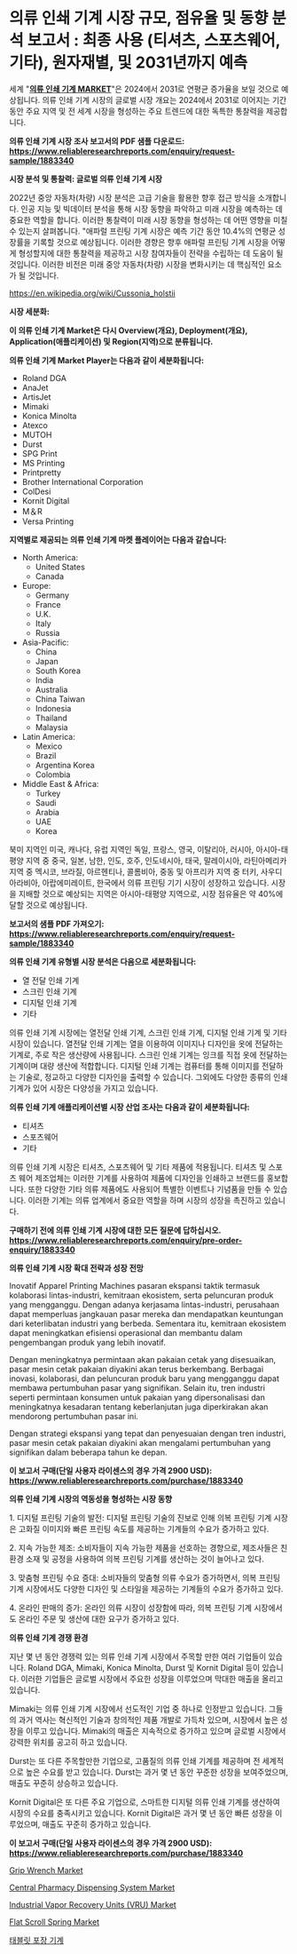 <p><h1>의류 인쇄 기계 시장 규모, 점유율 및 동향 분석 보고서 : 최종 사용 (티셔츠, 스포츠웨어, 기타), 원자재별, 및 2031년까지 예측</h1></p><p>세계 "<strong><a href="https://www.reliableresearchreports.com/apparel-printing-machines-r1883340">의류 인쇄 기계 MARKET</a></strong>"은 2024에서 2031로 연평균 증가율을 보일 것으로 예상됩니다. 의류 인쇄 기계 시장의 글로벌 시장 개요는 2024에서 2031로 이어지는 기간 동안 주요 지역 및 전 세계 시장을 형성하는 주요 트렌드에 대한 독특한 통찰력을 제공합니다.</p>
<p><strong>의류 인쇄 기계 시장 조사 보고서의 PDF 샘플 다운로드: <a href="https://www.reliableresearchreports.com/enquiry/request-sample/1883340">https://www.reliableresearchreports.com/enquiry/request-sample/1883340</a></strong></p>
<p><strong>시장 분석 및 통찰력: 글로벌 의류 인쇄 기계 시장</strong></p>
<p><p>2022년 중앙 자동차(차량) 시장 분석은 고급 기술을 활용한 향후 접근 방식을 소개합니다. 인공 지능 및 빅데이터 분석을 통해 시장 동향을 파악하고 미래 시장을 예측하는 데 중요한 역할을 합니다. 이러한 통찰력이 미래 시장 동향을 형성하는 데 어떤 영향을 미칠 수 있는지 살펴봅니다. "애파럴 프린팅 기계 시장은 예측 기간 동안 10.4%의 연평균 성장률을 기록할 것으로 예상됩니다. 이러한 경향은 향후 애파럴 프린팅 기계 시장을 어떻게 형성할지에 대한 통찰력을 제공하고 시장 참여자들이 전략을 수립하는 데 도움이 될 것입니다. 이러한 비전은 미래 중앙 자동차(차량) 시장을 변화시키는 데 핵심적인 요소가 될 것입니다.</p></p>
<p><a href="%7CAUTHORITHY_DOMAIN_URL%7C">https://en.wikipedia.org/wiki/Cussonia_holstii</a></p>
<p><strong>시장 세분화:</strong></p>
<p><strong>이 의류 인쇄 기계 Market은 다시 Overview(개요), Deployment(개요), Application(애플리케이션) 및 Region(지역)으로 분류됩니다.</strong></p>
<p><strong>의류 인쇄 기계 Market Player는 다음과 같이 세분화됩니다:</strong></p>
<p><ul><li>Roland DGA</li><li>AnaJet</li><li>ArtisJet</li><li>Mimaki</li><li>Konica Minolta</li><li>Atexco</li><li>MUTOH</li><li>Durst</li><li>SPG Print</li><li>MS Printing</li><li>Printpretty</li><li>Brother International Corporation</li><li>ColDesi</li><li>Kornit Digital</li><li>M＆R</li><li>Versa Printing</li></ul></p>
<p><strong>지역별로 제공되는 의류 인쇄 기계 마켓 플레이어는 다음과 같습니다:</strong></p>
<p><ul>
    <li>
        North America:
        <ul>
            <li>United States</li>
            <li>Canada</li>
        </ul>
    </li>
    <li>
        Europe:
        <ul>
            <li>Germany</li>
            <li>France</li>
            <li>U.K.</li>
            <li>Italy</li>
            <li>Russia</li>
        </ul>
    </li>
    <li>
        Asia-Pacific:
        <ul>
            <li>China</li>
            <li>Japan</li>
            <li>South Korea</li>
            <li>India</li>
            <li>Australia</li>
            <li>China Taiwan</li>
            <li>Indonesia</li>
            <li>Thailand</li>
            <li>Malaysia</li>
        </ul>
    </li>
    <li>
        Latin America:
        <ul>
            <li>Mexico</li>
            <li>Brazil</li>
            <li>Argentina Korea</li>
            <li>Colombia</li>
        </ul>
    </li>
    <li>
        Middle East & Africa:
        <ul>
            <li>Turkey</li>
            <li>Saudi</li>
            <li>Arabia</li>
            <li>UAE</li>
            <li>Korea</li>
        </ul>
    </li>
    </ul></p>
<p><p>북미 지역인 미국, 캐나다, 유럽 지역인 독일, 프랑스, 영국, 이탈리아, 러시아, 아시아-태평양 지역 중 중국, 일본, 남한, 인도, 호주, 인도네시아, 태국, 말레이시아, 라틴아메리카 지역 중 멕시코, 브라질, 아르헨티나, 콜롬비아, 중동 및 아프리카 지역 중 터키, 사우디아라비아, 아랍에미레이트, 한국에서 의류 프린팅 기기 시장이 성장하고 있습니다. 시장을 지배할 것으로 예상되는 지역은 아시아-태평양 지역으로, 시장 점유율은 약 40%에 달할 것으로 예상됩니다.</p></p>
<p><strong>보고서의 샘플 PDF 가져오기: <a href="https://www.reliableresearchreports.com/enquiry/request-sample/1883340">https://www.reliableresearchreports.com/enquiry/request-sample/1883340</a></strong></p>
<p><strong>의류 인쇄 기계 유형별 시장 분석은 다음으로 세분화됩니다:</strong></p>
<p><ul><li>열 전달 인쇄 기계</li><li>스크린 인쇄 기계</li><li>디지털 인쇄 기계</li><li>기타</li></ul></p>
<p><p>의류 인쇄 기계 시장에는 열전달 인쇄 기계, 스크린 인쇄 기계, 디지털 인쇄 기계 및 기타 시장이 있습니다. 열전달 인쇄 기계는 열을 이용하여 이미지나 디자인을 옷에 전달하는 기계로, 주로 작은 생산량에 사용됩니다. 스크린 인쇄 기계는 잉크를 직접 옷에 전달하는 기계이며 대량 생산에 적합합니다. 디지털 인쇄 기계는 컴퓨터를 통해 이미지를 전달하는 기술로, 정교하고 다양한 디자인을 출력할 수 있습니다. 그외에도 다양한 종류의 인쇄 기계가 있어 시장은 다양성을 가지고 있습니다.</p></p>
<p><strong>의류 인쇄 기계 애플리케이션별 시장 산업 조사는 다음과 같이 세분화됩니다:</strong></p>
<p><ul><li>티셔츠</li><li>스포츠웨어</li><li>기타</li></ul></p>
<p><p>의류 인쇄 기계 시장은 티셔츠, 스포츠웨어 및 기타 제품에 적용됩니다. 티셔츠 및 스포츠 웨어 제조업체는 이러한 기계를 사용하여 제품에 디자인을 인쇄하고 브랜드를 홍보합니다. 또한 다양한 기타 의류 제품에도 사용되어 특별한 이벤트나 기념품을 만들 수 있습니다. 이러한 기계는 의류 업계에서 중요한 역할을 하며 시장의 성장을 촉진하고 있습니다.</p></p>
<p><strong>구매하기 전에 의류 인쇄 기계 시장에 대한 모든 질문에 답하십시오. <a href="https://www.reliableresearchreports.com/enquiry/pre-order-enquiry/1883340">https://www.reliableresearchreports.com/enquiry/pre-order-enquiry/1883340</a></strong></p>
<p><strong>의류 인쇄 기계 시장 확대 전략과 성장 전망</strong></p>
<p><p>Inovatif Apparel Printing Machines pasaran ekspansi taktik termasuk kolaborasi lintas-industri, kemitraan ekosistem, serta peluncuran produk yang mengganggu. Dengan adanya kerjasama lintas-industri, perusahaan dapat memperluas jangkauan pasar mereka dan mendapatkan keuntungan dari keterlibatan industri yang berbeda. Sementara itu, kemitraan ekosistem dapat meningkatkan efisiensi operasional dan membantu dalam pengembangan produk yang lebih inovatif.</p><p>Dengan meningkatnya permintaan akan pakaian cetak yang disesuaikan, pasar mesin cetak pakaian diyakini akan terus berkembang. Berbagai inovasi, kolaborasi, dan peluncuran produk baru yang mengganggu dapat membawa pertumbuhan pasar yang signifikan. Selain itu, tren industri seperti permintaan konsumen untuk pakaian yang dipersonalisasi dan meningkatnya kesadaran tentang keberlanjutan juga diperkirakan akan mendorong pertumbuhan pasar ini.</p><p>Dengan strategi ekspansi yang tepat dan penyesuaian dengan tren industri, pasar mesin cetak pakaian diyakini akan mengalami pertumbuhan yang signifikan dalam beberapa tahun ke depan.</p></p>
<p><strong>이 보고서 구매(단일 사용자 라이센스의 경우 가격 2900 USD): <a href="https://www.reliableresearchreports.com/purchase/1883340">https://www.reliableresearchreports.com/purchase/1883340</a></strong></p>
<p><strong>의류 인쇄 기계 시장의 역동성을 형성하는 시장 동향</strong></p>
<p><p>1. 디지털 프린팅 기술의 발전: 디지털 프린팅 기술의 진보로 인해 의복 프린팅 기계 시장은 고화질 이미지와 빠른 프린팅 속도를 제공하는 기계들의 수요가 증가하고 있다.</p><p>2. 지속 가능한 제조: 소비자들이 지속 가능한 제품을 선호하는 경향으로, 제조사들은 친환경 소재 및 공정을 사용하여 의복 프린팅 기계를 생산하는 것이 늘어나고 있다.</p><p>3. 맞춤형 프린팅 수요 증대: 소비자들의 맞춤형 의류 수요가 증가하면서, 의복 프린팅 기계 시장에서도 다양한 디자인 및 스타일을 제공하는 기계들의 수요가 증가하고 있다.</p><p>4. 온라인 판매의 증가: 온라인 의류 시장이 성장함에 따라, 의복 프린팅 기계 시장에서도 온라인 주문 및 생산에 대한 요구가 증가하고 있다.</p></p>
<p><strong>의류 인쇄 기계 경쟁 환경</strong></p>
<p><p>지난 몇 년 동안 경쟁력 있는 의류 인쇄 기계 시장에서 주목할 만한 여러 기업들이 있습니다. Roland DGA, Mimaki, Konica Minolta, Durst 및 Kornit Digital 등이 있습니다. 이러한 기업들은 글로벌 시장에서 주요한 성장을 이루었으며 막대한 매출을 올리고 있습니다.</p><p>Mimaki는 의류 인쇄 기계 시장에서 선도적인 기업 중 하나로 인정받고 있습니다. 그들의 과거 역사는 혁신적인 기술과 창의적인 제품 개발로 가득차 있으며, 시장에서 높은 성장을 이루고 있습니다. Mimaki의 매출은 지속적으로 증가하고 있으며 글로벌 시장에서 강력한 위치를 공고히 하고 있습니다.</p><p>Durst는 또 다른 주목할만한 기업으로, 고품질의 의류 인쇄 기계를 제공하며 전 세계적으로 높은 수요를 받고 있습니다. Durst는 과거 몇 년 동안 꾸준한 성장을 보여주었으며, 매출도 꾸준히 상승하고 있습니다.</p><p>Kornit Digital은 또 다른 주요 기업으로, 스마트한 디지털 의류 인쇄 기계를 생산하여 시장의 수요를 충족시키고 있습니다. Kornit Digital은 과거 몇 년 동안 빠른 성장을 이루었으며, 매출도 꾸준히 증가하고 있습니다.</p></p>
<p><strong>이 보고서 구매(단일 사용자 라이센스의 경우 가격 2900 USD): <a href="https://www.reliableresearchreports.com/purchase/1883340">https://www.reliableresearchreports.com/purchase/1883340</a></strong></p>
<p><p><a href="https://medium.com/@ethanlehner/grip-wrench-market-investigation-industry-evolution-and-forecast-till-2031-3c153cdac38e">Grip Wrench Market</a></p><p><a href="https://issuu.com/reportprime-2/docs/central-pharmacy-dispensing-system-_554da8d23ccdad">Central Pharmacy Dispensing System Market</a></p><p><a href="https://github.com/mdhefjumiah/Market-Research-Report-List-1/blob/main/industrial-vapor-recovery-units-vru-market.md">Industrial Vapor Recovery Units (VRU) Market</a></p><p><a href="https://issuu.com/reportprime-2/docs/flat-scroll-spring-market-size-2030.pptx">Flat Scroll Spring Market</a></p><p><a href="https://github.com/shampaakter36/Market-Research-Report-List-2/blob/main/913641071853.md">태블릿 포장 기계</a></p></p>